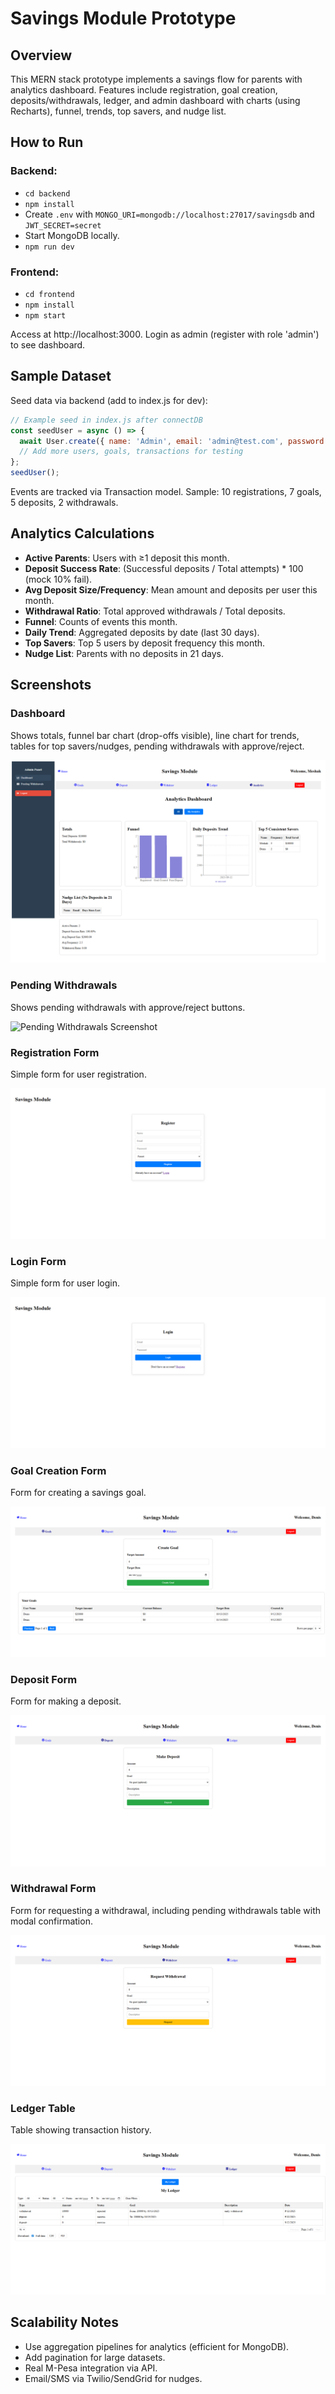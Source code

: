 # Savings Module Prototype

## Overview

This MERN stack prototype implements a savings flow for parents with analytics dashboard. Features include registration, goal creation, deposits/withdrawals, ledger, and admin dashboard with charts (using Recharts), funnel, trends, top savers, and nudge list.

## How to Run

### Backend:

- `cd backend`
- `npm install`
- Create `.env` with `MONGO_URI=mongodb://localhost:27017/savingsdb` and `JWT_SECRET=secret`
- Start MongoDB locally.
- `npm run dev`

### Frontend:

- `cd frontend`
- `npm install`
- `npm start`

Access at http://localhost:3000. Login as admin (register with role 'admin') to see dashboard.

## Sample Dataset

Seed data via backend (add to index.js for dev):

```javascript
// Example seed in index.js after connectDB
const seedUser = async () => {
  await User.create({ name: 'Admin', email: 'admin@test.com', password: 'password', role: 'admin' });
  // Add more users, goals, transactions for testing
};
seedUser();
```

Events are tracked via Transaction model. Sample: 10 registrations, 7 goals, 5 deposits, 2 withdrawals.

## Analytics Calculations

- **Active Parents**: Users with ≥1 deposit this month.
- **Deposit Success Rate**: (Successful deposits / Total attempts) * 100 (mock 10% fail).
- **Avg Deposit Size/Frequency**: Mean amount and deposits per user this month.
- **Withdrawal Ratio**: Total approved withdrawals / Total deposits.
- **Funnel**: Counts of events this month.
- **Daily Trend**: Aggregated deposits by date (last 30 days).
- **Top Savers**: Top 5 users by deposit frequency this month.
- **Nudge List**: Parents with no deposits in 21 days.

## Screenshots

### Dashboard
Shows totals, funnel bar chart (drop-offs visible), line chart for trends, tables for top savers/nudges, pending withdrawals with approve/reject.

![Dashboard Screenshot](screenshots/dashboard.png)

### Pending Withdrawals
Shows pending withdrawals with approve/reject buttons.

![Pending Withdrawals Screenshot](screenshots/pendingWIthdrawals.png)

### Registration Form
Simple form for user registration.

![Registration Screenshot](screenshots/Register1.png)

### Login Form
Simple form for user login.

![Login Screenshot](screenshots/login.png)

### Goal Creation Form
Form for creating a savings goal.

![Goal Creation Screenshot](screenshots/createGoal.png)

### Deposit Form
Form for making a deposit.

![Deposit Screenshot](screenshots/deposit.png)

### Withdrawal Form
Form for requesting a withdrawal, including pending withdrawals table with modal confirmation.

![Withdrawal Screenshot](screenshots/withdraw.png)

### Ledger Table
Table showing transaction history.

![Ledger Screenshot](screenshots/ledger.png)

## Scalability Notes

- Use aggregation pipelines for analytics (efficient for MongoDB).
- Add pagination for large datasets.
- Real M-Pesa integration via API.
- Email/SMS via Twilio/SendGrid for nudges.